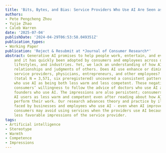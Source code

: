 ```yaml
---
title: 'Bits, Bytes, and Bias: Service Providers Who Use AI Are Seen as Cold and Incompetent'
authors:
- Pete Pengcheng Zhou
- Yujie Zhao
- Caleb Warren
date: '2025-07-04'
publishDate: '2024-04-29T06:53:58.049351Z'
publication_types:
- Working Paper
publication: 'Reject & Resubmit at *Journal of Consumer Research*'
abstract: Generative AI promises to help people work, entertain, and even socialize better,
    and it has quickly been adopted by consumers and employees across demograhic categories,
    lifestyles, and industries. Yet, we lack an understanding of how AI use influences consumers’ 
    relationships and judgments of others. Does AI use enhance or diminish the reputation of 
    service providers, physicians, entrepreneurs, and other employees? Seven studies 
    (total N = 3,571, six preregistered) uncovered a consistent pattern - consumers view workers 
    who use AI as being both less warm and less competent. These negative impressions reduce 
    consumers’ willingness to follow the advice of doctors who use AI and support non-profit 
    founders who use AI. The impressions are also persistent; consumers continue to perceive 
    AI users as less warm and competent even after reading about how AI can help them better 
    perform their work. Our research advances theory and practice by illustrating a challenge 
    faced by businesses and employees who use AI - even when AI improves service quality, 
    consumers may avoid using services when the providers use AI because they have a  
    less favorable impressions of the service provider.
tags:
- Artificial intelligence
- Stereotype
- Warmth
- Competence
- Impressions
---
```


